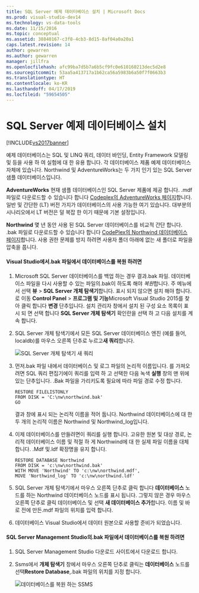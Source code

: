 ```yaml
---
title: SQL Server 예제 데이터베이스 설치 | Microsoft Docs
ms.prod: visual-studio-dev14
ms.technology: vs-data-tools
ms.date: 11/15/2016
ms.topic: conceptual
ms.assetid: 38840167-c3f8-4cb3-8d15-8af04a0a20a1
caps.latest.revision: 14
author: gewarren
ms.author: gewarren
manager: jillfra
ms.openlocfilehash: afc99ba7d5b7a6b5cf9fc0e610160213dec5d2e8
ms.sourcegitcommit: 53aa5a413717a1b62ca56a5983b6a50f7f0663b3
ms.translationtype: HT
ms.contentlocale: ko-KR
ms.lasthandoff: 04/17/2019
ms.locfileid: "59654505"
---
```

# <a name="install-sql-server-sample-databases"></a>SQL Server 예제 데이터베이스 설치
[!INCLUDE[vs2017banner](../includes/vs2017banner.md)]

예제 데이터베이스는 SQL 및 LINQ 쿼리, 데이터 바인딩, Entity Framework 모델링 및 등을 사용 하 여 실험에 대 한 유용 합니다.  각 데이터베이스 제품 예제 데이터베이스 자체에 있습니다. Northwind 및 AdventureWorks는 두 가지 인기 있는 SQL Server 샘플 데이터베이스입니다.  
  
 **AdventureWorks** 현재 샘플 데이터베이스인 SQL Server 제품에 제공 합니다. .mdf 파일로 다운로드할 수 있습니다 합니다 [Codeplex의 AdventureWorks 페이지](http://msftdbprodsamples.codeplex.com/)합니다. 일반 및 간단한 (LT) 버전 가지가 데이터베이스의 사용 가능한 여기 있습니다. 대부분의 시나리오에서 LT 버전은 덜 복잡 한 이기 때문에 기본 설정입니다.  
  
 **Northwind** 몇 년 동안 사용 된 SQL Server 데이터베이스를 비교적 간단 합니다. .bak 파일로 다운로드할 수 있습니다 합니다 [CodePlex의 Northwind 데이터베이스 페이지](https://northwinddatabase.codeplex.com/)합니다. 사용 권한 문제를 방지 하려면 사용자 폴더 아래에 없는 새 폴더로 파일을 압축을 풉니다.  
  
#### <a name="to-restore-a-database-from-a-bak-file-in-visual-studio"></a>Visual Studio에서.bak 파일에서 데이터베이스를 복원 하려면  
  
1.  Microsoft SQL Server 데이터베이스를 백업 하는 경우 결과.bak 파일. 데이터베이스 파일을 다시 사용할 수 있는 파일의.bak이 하도록 해야 *복원*합니다. 주 메뉴에서 선택 **뷰** > **SQL Server 개체 탐색기**합니다. 표시 되지 않으면 설치 해야 합니다. 로 이동 **Control Panel** > **프로그램 및 기능**Microsoft Visual Studio 2015를 찾아 클릭 합니다 **변경** 단추입니다. 설치 관리자 창에서 설치 된 구성 요소 목록이 표시 되 면 선택 합니다 **SQL Server 개체 탐색기** 확인란을 선택 하 고 다음 설치를 계속 합니다.  
  
2.  SQL Server 개체 탐색기에서 모든 SQL Server 데이터베이스 엔진 (예를 들어, localdb)를 마우스 오른쪽 단추로 누르고**새 쿼리**합니다.  
  
     ![SQL Server 개체 탐색기 새 쿼리](../data-tools/media/raddata-sql-server-object-explorer-new-query.png "raddata SQL Server 개체 탐색기 새 쿼리")  
  
3.  먼저.bak 파일 내에서 데이터베이스 및 로그 파일의 논리적 이름입니다. 를 가져오려면 SQL 쿼리 편집기에이 쿼리를 입력 하 고 선택한 다음 녹색 **실행** 창의 맨 위에 있는 단추입니다. .Bak 파일을 가리키도록 필요에 따라 파일 경로 수정 합니다.  
  
    ```  
    RESTORE FILELISTONLY  
    FROM DISK = 'C:\nw\northwind.bak'  
    GO  
    ```  
  
     결과 창에 표시 되는 논리적 이름을 적어 둡니다.  Northwind 데이터베이스에 대 한 두 개의 논리적 이름은 Northwind 및 Northwind_log입니다.  
  
4.  이제 데이터베이스를 만들려면이 쿼리를 실행 합니다. 고유한 원본 및 대상 경로, 논리적 데이터베이스 이름 및 적절 하 게 Northwind에 대 한 실제 파일 이름을 대체 합니다. .Mdf 및.ldf 확장명을 유지 합니다.  
  
    ```  
    RESTORE DATABASE Northwind  
    FROM DISK = 'c:\nw\northwind.bak'  
    WITH MOVE 'Northwind' TO 'c:\nw\northwind.mdf',  
    MOVE 'Northwind_log' TO 'c:\nw\northwind.ldf'  
    ```  
  
5.  SQL Server 개체 탐색기에서 마우스 오른쪽 단추로 클릭 합니다 **데이터베이스** 노드를 하는 Northwind 데이터베이스 노드를 표시 됩니다. 그렇지 않은 경우 마우스 오른쪽 단추로 클릭 데이터베이스 및 선택 **새 데이터베이스 추가**합니다. 이름 및 바로 전에 만든.mdf 파일의 위치를 입력 합니다.  
  
6.  데이터베이스 Visual Studio에서 데이터 원본으로 사용할 준비가 되었습니다.  
  
#### <a name="to-restore-a-database-from-a-bak-file-in-sql-server-management-studio"></a>SQL Server Management Studio의.bak 파일에서 데이터베이스를 복원 하려면  
  
1.  SQL Server Management Studio 다운로드 사이트에서 다운로드 합니다.  
  
2.  Ssms에서 **개체 탐색기** 창에서 마우스 오른쪽 단추로 클릭는 **데이터베이스** 노드를 선택**Restore Database**,.bak 파일의 위치를 지정 합니다.  
  
     ![데이터베이스를 복원 하는 SSMS](../data-tools/media/raddata-ssms-restore-database.png "raddata 데이터베이스를 복원 하는 SSMS")
